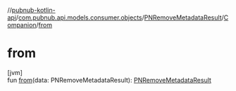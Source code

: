 //[pubnub-kotlin-api](../../../../index.md)/[com.pubnub.api.models.consumer.objects](../../index.md)/[PNRemoveMetadataResult](../index.md)/[Companion](index.md)/[from](from.md)

# from

[jvm]\
fun [from](from.md)(data: PNRemoveMetadataResult): [PNRemoveMetadataResult](../index.md)
